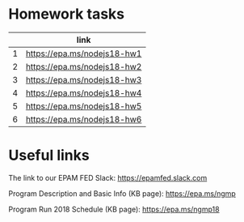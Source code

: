 # Homework tasks
|     | link |
|-----|------|
|   1 |  https://epa.ms/nodejs18-hw1  |
|   2 |  https://epa.ms/nodejs18-hw2  |
|   3 |  https://epa.ms/nodejs18-hw3  |
|   4 |  https://epa.ms/nodejs18-hw4  |
|   5 |  https://epa.ms/nodejs18-hw5  |
|   6 |  https://epa.ms/nodejs18-hw6  |

# Useful links
The link to our EPAM FED Slack: https://epamfed.slack.com 

Program Description and Basic Info (KB page): https://epa.ms/ngmp 

Program Run 2018 Schedule (KB page): https://epa.ms/ngmp18 
